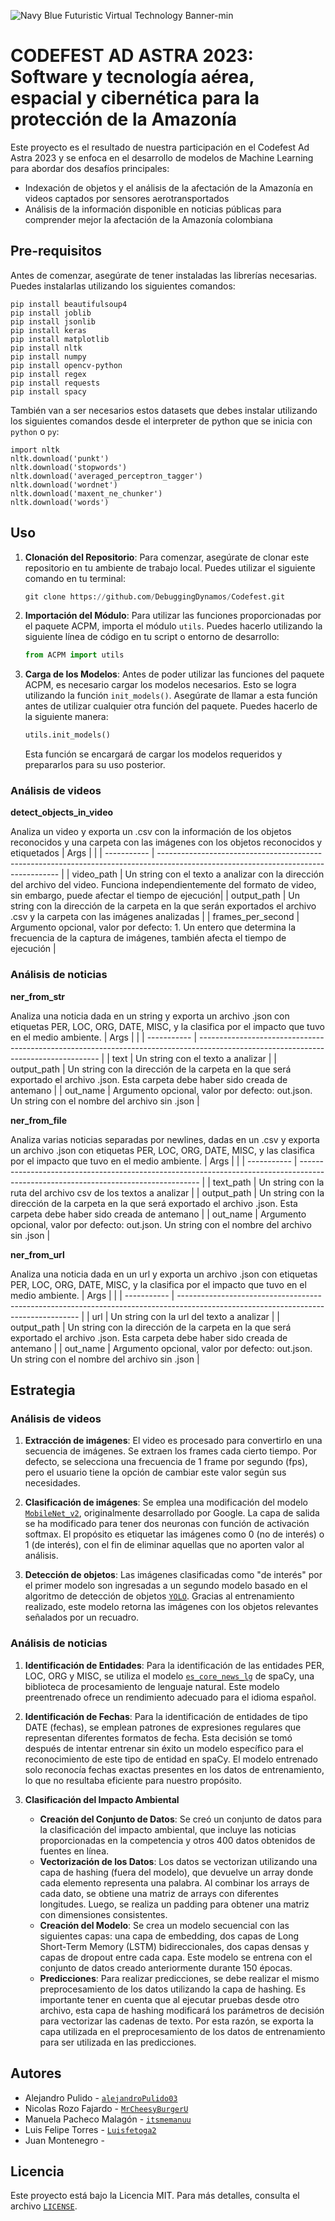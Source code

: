 ![Navy Blue Futuristic Virtual Technology Banner-min](https://github.com/DebuggingDynamos/Codefest/assets/98624209/c1d5253c-7dab-46eb-8893-2d69c31406c8)

# CODEFEST AD ASTRA 2023: Software y tecnología aérea, espacial y cibernética para la protección de la Amazonía
Este proyecto es el resultado de nuestra participación en el Codefest Ad Astra 2023 y se enfoca en el desarrollo de modelos de Machine Learning para abordar dos desafíos principales: 
- Indexación de objetos y el análisis de la afectación de la Amazonía en videos captados por sensores aerotransportados
- Análisis de la información disponible en noticias públicas para comprender mejor la afectación de la Amazonía colombiana
## Pre-requisitos
Antes de comenzar, asegúrate de tener instaladas las librerías necesarias. Puedes instalarlas utilizando los siguientes comandos:
~~~~
pip install beautifulsoup4
pip install joblib
pip install jsonlib
pip install keras
pip install matplotlib
pip install nltk
pip install numpy
pip install opencv-python
pip install regex
pip install requests
pip install spacy
~~~~

También van a ser necesarios estos datasets que debes instalar utilizando los siguientes comandos desde el interpreter de python que se inicia con `python` o `py`:
~~~~
import nltk
nltk.download('punkt')
nltk.download('stopwords')
nltk.download('averaged_perceptron_tagger')
nltk.download('wordnet')
nltk.download('maxent_ne_chunker')
nltk.download('words')
~~~~

## Uso
1. **Clonación del Repositorio**: Para comenzar, asegúrate de clonar este repositorio en tu ambiente de trabajo local. Puedes utilizar el siguiente comando en tu terminal:
   ```python
   git clone https://github.com/DebuggingDynamos/Codefest.git
   ```
 

2. **Importación del Módulo**: Para utilizar las funciones proporcionadas por el paquete ACPM, importa el módulo `utils`. Puedes hacerlo utilizando la siguiente línea de código en tu script o entorno de desarrollo:
   ```python
   from ACPM import utils
   ```

3. **Carga de los Modelos**: Antes de poder utilizar las funciones del paquete ACPM, es necesario cargar los modelos necesarios. Esto se logra utilizando la función `init_models()`. Asegúrate de llamar a esta función antes de utilizar cualquier otra función del paquete. Puedes hacerlo de la siguiente manera:
   ```python
   utils.init_models()
   ```
   Esta función se encargará de cargar los modelos requeridos y prepararlos para su uso posterior.
### Análisis de videos
**detect_objects_in_video**

Analiza un video y exporta un .csv con la información de los objetos reconocidos y una carpeta con las imágenes con los objetos reconocidos y etiquetados
| Args        |                                                                                                                                    |
| ----------- | ----------------------------------------------------------------------------------------------------------------------------------- |
| video_path  | Un string con el texto a analizar con la dirección del archivo del video. Funciona independientemente del formato de video, sin embargo, puede afectar el tiempo de ejecución|
| output_path | Un string con la dirección de la carpeta en la que serán exportados el archivo .csv y la carpeta con las imágenes analizadas |
| frames_per_second    | Argumento opcional, valor por defecto: 1. Un entero que determina la frecuencia de la captura de imágenes, también afecta el tiempo de ejecución        |
### Análisis de noticias
**ner_from_str**

Analiza una noticia dada en un string y exporta un archivo .json con etiquetas PER, LOC, ORG, DATE, MISC, y la clasifica por el impacto que tuvo en el medio ambiente.
| Args        |                                                                                                                                    |
| ----------- | ----------------------------------------------------------------------------------------------------------------------------------- |
| text        | Un string con el texto a analizar                                                                                                   |
| output_path | Un string con la dirección de la carpeta en la que será exportado el archivo .json. Esta carpeta debe haber sido creada de antemano |
| out_name    | Argumento opcional, valor por defecto: out.json. Un string con el nombre del archivo sin .json                                                                       |
<br />

**ner_from_file**

Analiza varias noticias separadas por newlines, dadas en un .csv y exporta un archivo .json con etiquetas PER, LOC, ORG, DATE, MISC, y las clasifica por el impacto que tuvo en el medio ambiente.
| Args        |                                                                                                                                    |
| ----------- | ----------------------------------------------------------------------------------------------------------------------------------- |
| text_path        | Un string con la ruta del archivo csv de los textos a analizar                                                                                                   |
| output_path | Un string con la dirección de la carpeta en la que será exportado el archivo .json. Esta carpeta debe haber sido creada de antemano |
| out_name    | Argumento opcional, valor por defecto: out.json. Un string con el nombre del archivo sin .json                                                                       |
<br />

**ner_from_url**

Analiza una noticia dada en un url y exporta un archivo .json con etiquetas PER, LOC, ORG, DATE, MISC, y la clasifica por el impacto que tuvo en el medio ambiente.
| Args        |                                                                                                                                    |
| ----------- | ----------------------------------------------------------------------------------------------------------------------------------- |
| url        | Un string con la url del texto a analizar                                                                                                   |
| output_path | Un string con la dirección de la carpeta en la que será exportado el archivo .json. Esta carpeta debe haber sido creada de antemano |
| out_name    | Argumento opcional, valor por defecto: out.json. Un string con el nombre del archivo sin .json                                                                       |
## Estrategia
### Análisis de videos
1. **Extracción de imágenes**: El video es procesado para convertirlo en una secuencia de imágenes. Se extraen los frames cada cierto tiempo. Por defecto, se selecciona una frecuencia de 1 frame por segundo (fps), pero el usuario tiene la opción de cambiar este valor según sus necesidades.

2. **Clasificación de imágenes**: Se emplea una modificación del modelo [`MobileNet_v2`](https://tfhub.dev/google/tf2-preview/mobilenet_v2/feature_vector/4), originalmente desarrollado por Google. La capa de salida se ha modificado para tener dos neuronas con función de activación softmax. El propósito es etiquetar las imágenes como 0 (no de interés) o 1 (de interés), con el fin de eliminar aquellas que no aporten valor al análisis.

3. **Detección de objetos**: Las imágenes clasificadas como "de interés" por el primer modelo son ingresadas a un segundo modelo basado en el algoritmo de detección de objetos [`YOLO`](https://github.com/ultralytics/yolov5/wiki/Train-Custom-Data). Gracias al entrenamiento realizado, este modelo retorna las imágenes con los objetos relevantes señalados por un recuadro.
### Análisis de noticias
1. **Identificación de Entidades**: Para la identificación de las entidades PER, LOC, ORG y MISC, se utiliza el modelo [`es_core_news_lg`](https://spacy.io/models/es#es_core_news_lg) de spaCy, una biblioteca de procesamiento de lenguaje natural. Este modelo preentrenado ofrece un rendimiento adecuado para el idioma español.

2. **Identificación de Fechas**: Para la identificación de entidades de tipo DATE (fechas), se emplean patrones de expresiones regulares que representan diferentes formatos de fecha. Esta decisión se tomó después de intentar entrenar sin éxito un modelo específico para el reconocimiento de este tipo de entidad en spaCy. El modelo entrenado solo reconocía fechas exactas presentes en los datos de entrenamiento, lo que no resultaba eficiente para nuestro propósito.

3. **Clasificación del Impacto Ambiental**
    - **Creación del Conjunto de Datos**: Se creó un conjunto de datos para la clasificación del impacto ambiental, que incluye las noticias proporcionadas en la competencia y otros 400 datos obtenidos de fuentes en línea.
    - **Vectorización de los Datos**: Los datos se vectorizan utilizando una capa de hashing (fuera del modelo), que devuelve un array donde cada elemento representa una palabra. Al combinar los arrays de cada dato, se obtiene una matriz de arrays con diferentes longitudes. Luego, se realiza un padding para obtener una matriz con dimensiones consistentes.
    - **Creación del Modelo**: Se crea un modelo secuencial con las siguientes capas: una capa de embedding, dos capas de Long Short-Term Memory (LSTM) bidireccionales, dos capas densas y capas de dropout entre cada capa. Este modelo se entrena con el conjunto de datos creado anteriormente durante 150 épocas.
    - **Predicciones**: Para realizar predicciones, se debe realizar el mismo preprocesamiento de los datos utilizando la capa de hashing. Es importante tener en cuenta que al ejecutar pruebas desde otro archivo, esta capa de hashing modificará los parámetros de decisión para vectorizar las cadenas de texto. Por esta razón, se exporta la capa utilizada en el preprocesamiento de los datos de entrenamiento para ser utilizada en las predicciones.
## Autores
- Alejandro Pulido - [`alejandroPulido03`](https://github.com/alejandroPulido03)
- Nicolas Rozo Fajardo - [`MrCheesyBurgerU`](https://github.com/MrCheesyBurgerU)
- Manuela Pacheco Malagón - [`itsmemanuu`](https://github.com/itsmemanuu)
- Luis Felipe Torres - [`Luisfetoga2`](https://github.com/Luisfetoga2)
- Juan Montenegro - 
## Licencia
Este proyecto está bajo la Licencia MIT. Para más detalles, consulta el archivo [`LICENSE`](https://github.com/DebuggingDynamos/Codefest/blob/main/LICENSE).
